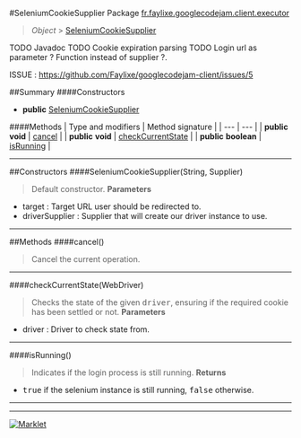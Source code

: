 #SeleniumCookieSupplier
Package [fr.faylixe.googlecodejam.client.executor](README.md)<br>

> *Object* > [SeleniumCookieSupplier](SeleniumCookieSupplier.md)

TODO Javadoc
 TODO Cookie expiration parsing
 TODO Login url as parameter ? Function instead of supplier ?.
 
 ISSUE : https://github.com/Faylixe/googlecodejam-client/issues/5

##Summary
####Constructors
* **public** [SeleniumCookieSupplier](#seleniumcookiesupplierstring-java.util.function.supplier)

####Methods
| Type and modifiers | Method signature |
| --- | --- |
| **public** **void** | [cancel](#cancel) |
| **public** **void** | [checkCurrentState](#checkcurrentstatewebdriver) |
| **public** **boolean** | [isRunning](#isrunning) |

---


##Constructors
####SeleniumCookieSupplier(String, Supplier)
> Default constructor.
> **Parameters**
* target : Target URL user should be redirected to.
* driverSupplier : Supplier that will create our driver instance to use.


---


##Methods
####cancel()
> Cancel the current operation.

---

####checkCurrentState(WebDriver)
> Checks the state of the given <tt>driver</tt>,
 ensuring if the required cookie has been settled or not.
> **Parameters**
* driver : Driver to check state from.


---

####isRunning()
> Indicates if the login process is still running.
> **Returns**
* <tt>true</tt> if the selenium instance is still running, <tt>false</tt> otherwise.


---

---

[![Marklet](https://img.shields.io/badge/Generated%20by-Marklet-green.svg)](https://github.com/Faylixe/marklet)